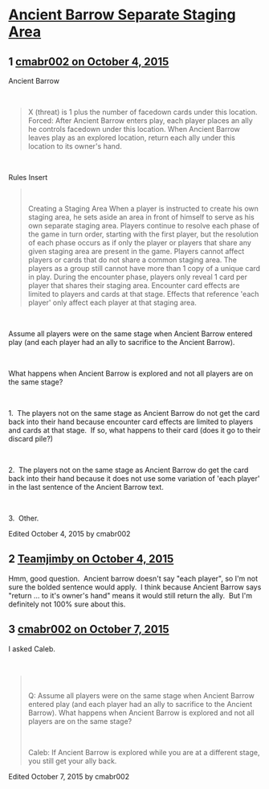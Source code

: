# [Ancient Barrow Separate Staging Area](https://community.fantasyflightgames.com/topic/190323-ancient-barrow-separate-staging-area/)

## 1 [cmabr002 on October 4, 2015](https://community.fantasyflightgames.com/topic/190323-ancient-barrow-separate-staging-area/?do=findComment&comment=1832381)

Ancient Barrow

 

> X (threat) is 1 plus the number of facedown cards under this location. Forced: After Ancient Barrow enters play, each player places an ally he controls facedown under this location. When Ancient Barrow leaves play as an explored location, return each ally under this location to its owner's hand.

 

Rules Insert
 

>  
> 
> Creating a Staging Area When a player is instructed to create his own staging area, he sets aside an area in front of himself to serve as his own separate staging area. Players continue to resolve each phase of the game in turn order, starting with the first player, but the resolution of each phase occurs as if only the player or players that share any given staging area are present in the game. Players cannot affect players or cards that do not share a common staging area. The players as a group still cannot have more than 1 copy of a unique card in play. During the encounter phase, players only reveal 1 card per player that shares their staging area. Encounter card effects are limited to players and cards at that stage. Effects that reference 'each player' only affect each player at that staging area.

 

Assume all players were on the same stage when Ancient Barrow entered play (and each player had an ally to sacrifice to the Ancient Barrow).

 

What happens when Ancient Barrow is explored and not all players are on the same stage?

 

1.  The players not on the same stage as Ancient Barrow do not get the card back into their hand because encounter card effects are limited to players and cards at that stage.  If so, what happens to their card (does it go to their discard pile?)

 

2.  The players not on the same stage as Ancient Barrow do get the card back into their hand because it does not use some variation of 'each player' in the last sentence of the Ancient Barrow text.

 

3.  Other.

Edited October 4, 2015 by cmabr002

## 2 [Teamjimby on October 4, 2015](https://community.fantasyflightgames.com/topic/190323-ancient-barrow-separate-staging-area/?do=findComment&comment=1832626)

Hmm, good question.  Ancient barrow doesn't say "each player", so I'm not sure the bolded sentence would apply.  I think because Ancient Barrow says "return ... to it's owner's hand" means it would still return the ally.  But I'm definitely not 100% sure about this.

## 3 [cmabr002 on October 7, 2015](https://community.fantasyflightgames.com/topic/190323-ancient-barrow-separate-staging-area/?do=findComment&comment=1838323)

I asked Caleb.

 

>  
> 
> Q: Assume all players were on the same stage when Ancient Barrow entered play (and each player had an ally to sacrifice to the Ancient Barrow). What happens when Ancient Barrow is explored and not all players are on the same stage?
> 
>  
> 
> Caleb: If Ancient Barrow is explored while you are at a different stage, you still get your ally back.

Edited October 7, 2015 by cmabr002

